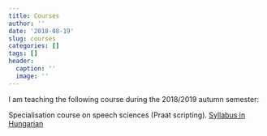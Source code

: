 ```yaml
---
title: Courses
author: ''
date: '2018-08-19'
slug: courses
categories: []
tags: []
header:
  caption: ''
  image: ''
---
```


I am teaching the following course during the 2018/2019 autumn semester:

Specialisation course on speech sciences (Praat scripting). [Syllabus in Hungarian](../teaching_resources/szkriptiras2018_19_osz_tematika)